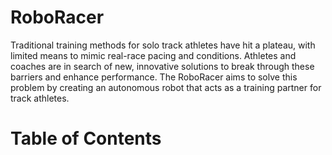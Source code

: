 # RoboRacer

Traditional training methods for solo track athletes have hit a plateau, with limited means to mimic real-race pacing and conditions. Athletes and coaches are in search of new, innovative solutions to break through these barriers and enhance performance. The RoboRacer aims to solve this problem by creating an autonomous robot that acts as a training partner for track athletes.

# Table of Contents